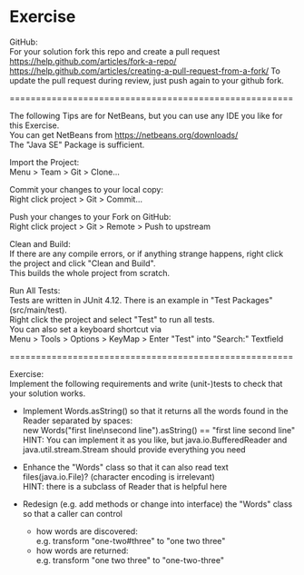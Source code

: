 # Exercise

GitHub:  
For your solution fork this repo and create a pull request
https://help.github.com/articles/fork-a-repo/  
https://help.github.com/articles/creating-a-pull-request-from-a-fork/
To update the pull request during review, just push again to your github fork.

======================================================

The following Tips are for NetBeans, but you can use any IDE you like for this Exercise.  
You can get NetBeans from https://netbeans.org/downloads/  
The "Java SE" Package is sufficient.  

Import the Project:  
Menu > Team > Git > Clone...  

Commit your changes to your local copy:  
Right click project > Git > Commit...  

Push your changes to your Fork on GitHub:  
Right click project > Git > Remote > Push to upstream  

Clean and Build:  
If there are any compile errors, or if anything strange happens, right click the project and click "Clean and Build".  
This builds the whole project from scratch.  

Run All Tests:  
Tests are written in JUnit 4.12. There is an example in "Test Packages" (src/main/test).  
Right click the project and select "Test" to run all tests.  
You can also set a keyboard shortcut via  
Menu > Tools > Options > KeyMap > Enter "Test" into "Search:" Textfield  

======================================================

Exercise:  
Implement the following requirements and write (unit-)tests to check that your solution works.  

- Implement Words.asString() so that it returns all the words found in the Reader separated by spaces:  
new Words("first line\nsecond line").asString() == "first line second line"  
HINT: You can implement it as you like, but java.io.BufferedReader and java.util.stream.Stream should provide everything you need  

- Enhance the "Words" class so that it can also read text files(java.io.File)? (character encoding is irrelevant)  
HINT: there is a subclass of Reader that is helpful here  

- Redesign (e.g. add methods or change into interface) the "Words" class so that a caller can control
    - how words are discovered:  
        e.g. transform "one-two#three" to "one two three"  
    - how words are returned:  
        e.g. transform "one two three" to "one-two-three"